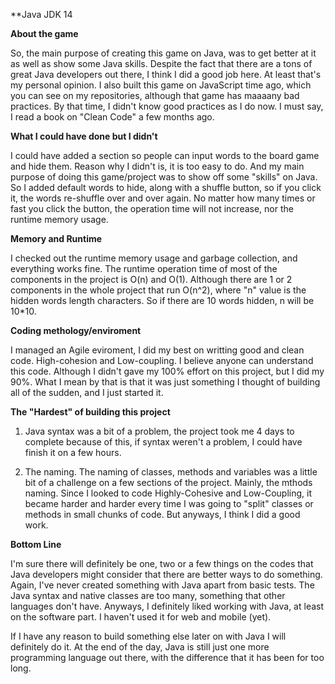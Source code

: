 
**Java JDK 14


**About the game**

So, the main purpose of creating this game on Java, was to get better at it as well as show some Java skills. Despite the fact that there are a tons of great Java developers out there, I think I did a good job here. At least that's my personal opinion. I also built this game on JavaScript time ago, which you can see on my repositories, although that game has maaaany bad practices. By that time, I didn't know good practices as I do now. I must say, I read a book on "Clean Code" a few months ago.


**What I could have done but I didn't**

I could have added a section so people can input words to the board game and hide them. Reason why I didn't is, it is too easy to do. And my main purpose of doing this game/project was to show off some "skills" on Java. So I added default words to hide, along with a shuffle button, so if you click it, the words re-shuffle over and over again. No matter how many times or fast you click the button, the operation time will not increase, nor the runtime memory usage.



**Memory and Runtime**

I checked out the runtime memory usage and garbage collection, and everything works fine. 
The runtime operation time of most of the components in the project is O(n) and O(1). Although there are
1 or 2 components in the whole project that run O(n^2), where "n" value is the hidden words length characters. 
So if there are 10 words hidden, n will be 10*10.


**Coding methology/enviroment**

I managed an Agile eviroment, I did my best on writting good and clean code. High-cohesion and Low-coupling. I believe anyone can understand this code. Although I didn't gave my 100% effort on this project, but I did my 90%. What I mean by that is that it was just something I thought of building all of the sudden, and I just started it.


**The "Hardest" of building this project**

1. Java syntax was a bit of a problem, the project took me 4 days to complete because of this, if syntax weren't a problem, I could have finish it on a few hours.

2. The naming. The naming of classes, methods and variables was a little bit of a challenge on a few sections of the project. Mainly, the mthods naming. Since I looked to code Highly-Cohesive and Low-Coupling, it became harder and harder every time I was going to "split" classes or methods in small chunks of code. But anyways, I think I did a good work.


**Bottom Line**

I'm sure there will definitely be one, two or a few things on the codes that Java developers might consider that there are better ways to do something. Again, I've never created something with Java apart from basic tests. The Java syntax and native classes are too many, something that other languages don't have. Anyways, I definitely liked working with Java, at least on the software part. I haven't used it for web and mobile (yet).

If I have any reason to build something else later on with Java I will definitely do it. At the end of the day, Java is still just one more programming language out there, with the difference that it has been for too long.


